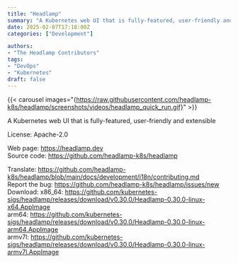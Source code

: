 ```yaml
---
title: "Headlamp"
summary: "A Kubernetes web UI that is fully-featured, user-friendly and extensible"
date: 2025-02-07T17:18:00Z
categories: ["Development"]

authors:
- "The Headlamp Contributors"
tags: 
- "DevOps"
- "Kubernetes"
draft: false
---
```


{{< carousel images="{https://raw.githubusercontent.com/headlamp-k8s/headlamp/screenshots/videos/headlamp_quick_run.gif}" >}}

A Kubernetes web UI that is fully-featured, user-friendly and extensible

License: Apache-2.0

Web page: <https://headlamp.dev>  
Source code: <https://github.com/headlamp-k8s/headlamp>

Translate: <https://github.com/headlamp-k8s/headlamp/blob/main/docs/development/i18n/contributing.md>  
Report the bug: <https://github.com/headlamp-k8s/headlamp/issues/new>  
Download:   x86_64: <https://github.com/kubernetes-sigs/headlamp/releases/download/v0.30.0/Headlamp-0.30.0-linux-x64.AppImage>  
            arm64: <https://github.com/kubernetes-sigs/headlamp/releases/download/v0.30.0/Headlamp-0.30.0-linux-arm64.AppImage>  
            armv7l: <https://github.com/kubernetes-sigs/headlamp/releases/download/v0.30.0/Headlamp-0.30.0-linux-armv7l.AppImage>  
